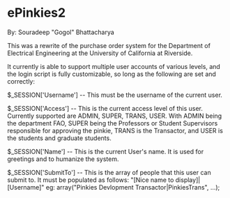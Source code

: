 # ePinkies2
By: Souradeep "Gogol" Bhattacharya

This was a rewrite of the purchase order system for the Department of Electrical Engineering at the University of California at Riverside.

It currently is able to support multiple user accounts of various levels, and the login script is fully customizable, so long as the following are set and correctly:

$_SESSION['Username'] -- This must be the username of the current user.

$_SESSION['Access'] -- This is the current access level of this user. Currently supported are ADMIN, SUPER, TRANS, USER. With ADMIN being the department FAO, SUPER being the Professors or Student Supervisors responsible for approving the pinkie, TRANS is the Transactor, and USER is the students and graduate students.

$_SESSION['Name'] -- This is the current User's name. It is used for greetings and to humanize the system.

$_SESSION['SubmitTo'] -- This is the array of people that this user can submit to. It must be populated as follows: "[Nice name to display]|[Username]" eg: array("Pinkies Devlopment Transactor|PinkiesTrans", ...);
